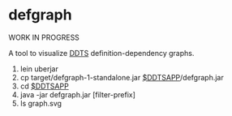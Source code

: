 defgraph
=========

WORK IN PROGRESS

A tool to visualize [DDTS](https://github.com/maddenp/ddts) definition-dependency graphs.

1. lein uberjar
2. cp target/defgraph-1-standalone.jar [$DDTSAPP](https://github.com/maddenp/ddts/blob/master/README)/defgraph.jar
3. cd [$DDTSAPP](https://github.com/maddenp/ddts/blob/master/README)
4. java -jar defgraph.jar [filter-prefix]
5. ls graph.svg

